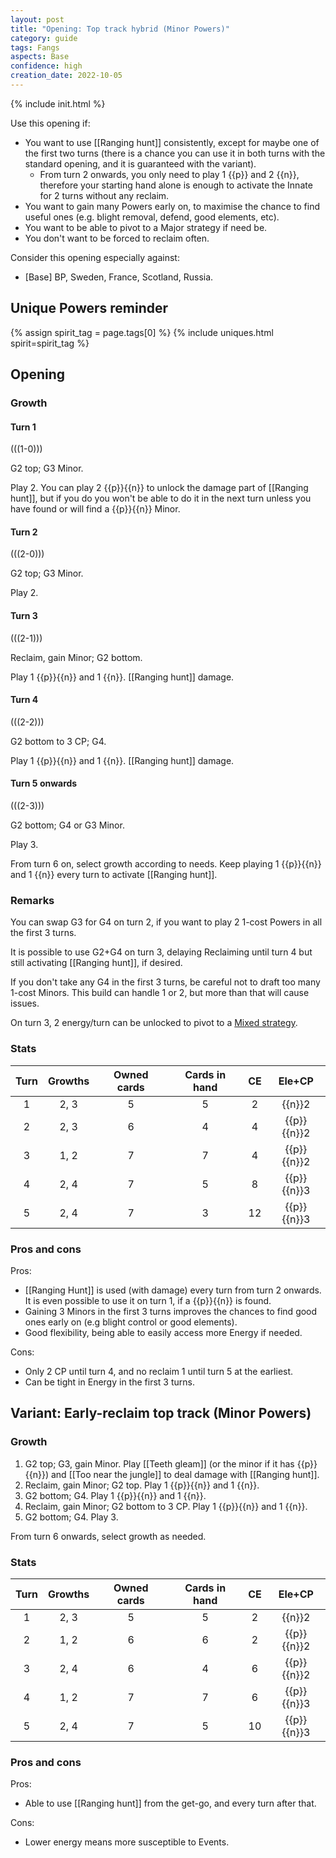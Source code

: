 ```yaml
---  
layout: post  
title: "Opening: Top track hybrid (Minor Powers)"  
category: guide  
tags: Fangs
aspects: Base  
confidence: high
creation_date: 2022-10-05
---
```

{% include init.html %}

Use this opening if:

- You want to use [[Ranging hunt]] consistently, except for maybe one of the first two turns (there is a chance you can use it in both turns with the standard opening, and it is guaranteed with the variant).
  - From turn 2 onwards, you only need to play 1 {{p}} and 2 {{n}}, therefore your starting hand alone is enough to activate the Innate for 2 turns without any reclaim.
- You want to gain many Powers early on, to maximise the chance to find useful ones (e.g. blight removal, defend, good elements, etc).
- You want to be able to pivot to a Major strategy if need be.
- You don't want to be forced to reclaim often.

Consider this opening especially against:

- [Base] BP, Sweden, France, Scotland, Russia.


## Unique Powers reminder

{% assign spirit_tag = page.tags[0] %}
{% include uniques.html spirit=spirit_tag %}



## Opening

### Growth

#### Turn 1

(((1-0)))

G2 top; G3 Minor.

Play 2. You can play 2 {{p}}{{n}} to unlock the damage part of [[Ranging hunt]], but if you do you won't be able to do it in the next turn unless you have found or will find a {{p}}{{n}} Minor.

#### Turn 2

(((2-0)))

G2 top; G3 Minor. 

Play 2.

#### Turn 3

(((2-1)))

Reclaim, gain Minor; G2 bottom. 

Play 1 {{p}}{{n}} and 1 {{n}}. [[Ranging hunt]] damage.

#### Turn 4

(((2-2)))

G2 bottom to 3 CP; G4.

Play 1 {{p}}{{n}} and 1 {{n}}. [[Ranging hunt]] damage.

#### Turn 5 onwards

(((2-3)))

G2 bottom; G4 or G3 Minor.

Play 3.

From turn 6 on, select growth according to needs. Keep playing 1 {{p}}{{n}} and 1 {{n}} every turn to activate [[Ranging hunt]].

### Remarks

You can swap G3 for G4 on turn 2, if you want to play 2 1-cost Powers in all the first 3 turns.

It is possible to use G2+G4 on turn 3, delaying Reclaiming until turn 4 but still activating [[Ranging hunt]], if desired.

If you don't take any G4 in the first 3 turns, be careful not to draft too many 1-cost Minors. This build can handle 1 or 2, but more than that will cause issues.

On turn 3, 2 energy/turn can be unlocked to pivot to a [Mixed strategy](/guide/fangs-opening3/).


### Stats

Turn | Growths | Owned cards | Cards in hand | CE | Ele+CP
:--: | :--: | :--: | :--: | :--: | :--:
1 | 2, 3 |   5   | 5 | 2 | {{n}}2
2 | 2, 3 |   6   | 4 | 4 | {{p}}{{n}}2
3 | 1, 2 |   7   | 7 | 4 | {{p}}{{n}}2
4 | 2, 4 |   7   | 5 | 8 | {{p}}{{n}}3
5 | 2, 4 |   7   | 3 | 12 | {{p}}{{n}}3

### Pros and cons

Pros: 

- [[Ranging Hunt]] is used (with damage) every turn from turn 2 onwards. It is even possible to use it on turn 1, if a {{p}}{{n}} is found.
- Gaining 3 Minors in the first 3 turns improves the chances to find good ones early on (e.g blight control or good elements).
- Good flexibility, being able to easily access more Energy if needed.

Cons:

- Only 2 CP until turn 4, and no reclaim 1 until turn 5 at the earliest.
- Can be tight in Energy in the first 3 turns.



## Variant: Early-reclaim top track (Minor Powers)

### Growth

1. G2 top; G3, gain Minor. Play [[Teeth gleam]] (or the minor if it has {{p}}{{n}}) and [[Too near the jungle]] to deal damage with [[Ranging hunt]].
2. Reclaim, gain Minor; G2 top. Play 1 {{p}}{{n}} and 1 {{n}}.
3. G2 bottom; G4. Play 1 {{p}}{{n}} and 1 {{n}}.   
4. Reclaim, gain Minor; G2 bottom to 3 CP. Play 1 {{p}}{{n}} and 1 {{n}}.
5. G2 bottom; G4. Play 3.
   
From turn 6 onwards, select growth as needed.


### Stats

Turn | Growths | Owned cards | Cards in hand | CE | Ele+CP
:--: | :--: | :--: | :--: | :--: | :--:
1 | 2, 3 |   5   | 5 | 2 | {{n}}2
2 | 1, 2 |   6   | 6 | 2 | {{p}}{{n}}2
3 | 2, 4 |   6   | 4 | 6 | {{p}}{{n}}2
4 | 1, 2 |   7   | 7 | 6 | {{p}}{{n}}3
5 | 2, 4 |   7   | 5 | 10 | {{p}}{{n}}3

### Pros and cons

Pros:

- Able to use [[Ranging hunt]] from the get-go, and every turn after that.

Cons:

- Lower energy means more susceptible to Events.








